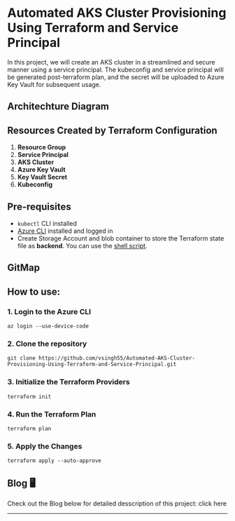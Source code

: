 # Automated AKS Cluster Provisioning Using Terraform and Service Principal

In this project, we will create an AKS cluster in a streamlined and secure manner using a service principal. The kubeconfig and service principal will be generated post-terraform plan, and the secret will be uploaded to Azure Key Vault for subsequent usage.

## Architechture Diagram


## Resources Created by Terraform Configuration

1. **Resource Group**
2. **Service Principal**
3. **AKS Cluster**
4. **Azure Key Vault**
5. **Key Vault Secret**
6. **Kubeconfig**

## Pre-requisites

- `kubectl` CLI installed
- [Azure CLI](https://docs.microsoft.com/en-us/cli/azure/install-azure-cli) installed and logged in
- Create Storage Account and blob container to store the Terraform state file as **backend**. You can use the [shell script](BackendRequirement.sh).

## GitMap


## How to use:

### 1. Login to the Azure CLI

```shell
az login --use-device-code
```

### 2. Clone the repository

```shell
git clone https://github.com/vsingh55/Automated-AKS-Cluster-Provisioning-Using-Terraform-and-Service-Principal.git
```

### 3. Initialize the Terraform Providers

```shell
terraform init
```

### 4. Run the Terraform Plan

```shell
terraform plan
```

### 5. Apply the Changes

```shell
terraform apply --auto-approve
```

<!-- ## Common Errors and Resolutions

### Error 1: Service Principal Not Found

```shell
Error: creating Cluster: (Managed Cluster Name 
"clusternew-aks-cluster" / Resource Group "rgname"): 
containerservice.ManagedClustersClient#CreateOrUpdate: 
Failure sending request: StatusCode=404 -- Original Error: 
Code="ServicePrincipalNotFound" Message="Service principal 
clientID: xxxx-xxxxx-xxxx-xxxxx not found in Active Directory
 tenant xxxx-xxxxx-xxxx-xxxxx, Please see https://aka.ms/
 aks-sp-help for more details."
```

#### Resolution:

Rerun the `terraform apply` command. This could be a bug in the particular provider version. Running the command again usually resolves the issue.

### Error 2: Key Vault Secret Permission Issue

```shell
Error: checking for presence of existing Secret 
"xxxx-xxxxx-xxxx-xxxxx" (Key Vault "https://keyvaultname.
vault.azure.net/"): keyvault.BaseClient#GetSecret: Failure 
responding to request: StatusCode=403 -- Original Error: 
autorest/azure: Service returned an error. Status=403 
Code="Forbidden" Message="Caller is not authorized to perform
 action on resource.\r\nIf role assignments, deny assignments
  or role definitions were changed recently, InnerError=
  {"code":"ForbiddenByRbac"}
  
  on main.tf line 46, in resource "azurerm_key_vault_secret"
   "example":      
  46: resource "azurerm_key_vault_secret" "example" {
```

#### Resolution:

Ensure the user has the Key Vault Administrator role, even if the user has the Owner role. -->

## Blog 🖥️

Check out the Blog below for detailed desscription of this project: click here


<!-- https://github.com/vsingh55/3-tier-Architecture-Deployment-across-Multiple-Environments.git) -->

---

<!-- 
## Conclusion

This project demonstrates the automated provisioning of an AKS cluster using Terraform and a service principal, with secrets management via Azure Key Vault. By following the enhanced steps and utilizing the detailed instructions, you can achieve a robust and scalable infrastructure setup. -->